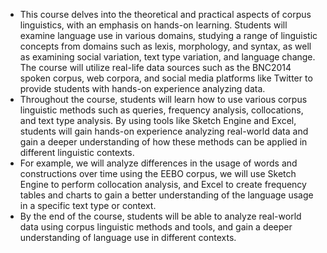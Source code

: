 - This course delves into the theoretical and practical aspects of corpus linguistics, with an emphasis on hands-on learning. Students will examine language use in various domains, studying a range of linguistic concepts from domains such as lexis, morphology, and syntax, as well as examining social variation, text type variation, and language change. The course will utilize real-life data sources such as the BNC2014 spoken corpus, web corpora, and social media platforms like Twitter to provide students with hands-on experience analyzing data.
- Throughout the course, students will learn how to use various corpus linguistic methods such as queries, frequency analysis, collocations, and text type analysis. By using tools like Sketch Engine and Excel, students will gain hands-on experience analyzing real-world data and gain a deeper understanding of how these methods can be applied in different linguistic contexts.
- For example, we will analyze differences in the usage of words and constructions over time using the EEBO corpus, we will use Sketch Engine to perform collocation analysis, and Excel to create frequency tables and charts to gain a better understanding of the language usage in a specific text type or context.
- By the end of the course, students will be able to analyze real-world data using corpus linguistic methods and tools, and gain a deeper understanding of language use in different contexts.
